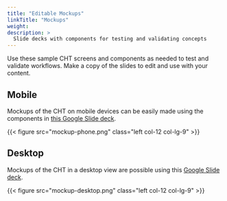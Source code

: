 ```yaml
---
title: "Editable Mockups"
linkTitle: "Mockups"
weight: 
description: >
  Slide decks with components for testing and validating concepts
---
```


Use these sample CHT screens and components as needed to test and validate workflows. Make a copy of the slides to edit and use with your content. 

## Mobile
Mockups of the CHT on mobile devices can be easily made using the components in [this Google Slide deck](https://docs.google.com/presentation/d/1Lcjqs7OIxs5wKLrxGjg1JwvEf6a3UQ90M-X3Go0iptY/edit?ts=5f864d46#slide=id.g2d1bf74782_0_463).

{{< figure src="mockup-phone.png" class="left col-12 col-lg-9" >}} 

## Desktop
Mockups of the CHT in a desktop view are possible using this [Google Slide deck](https://docs.google.com/presentation/d/1tUiElHDALl89d2-lwjVPb4Qxndm3nzqScYx0feBgLxY/edit?usp=sharing).

{{< figure src="mockup-desktop.png" class="left col-12 col-lg-9" >}}



